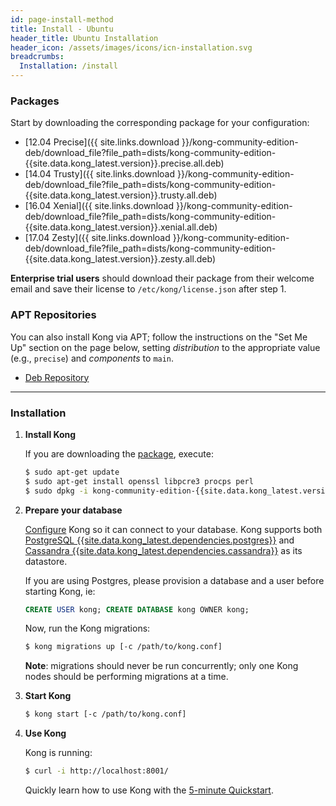 ```yaml
---
id: page-install-method
title: Install - Ubuntu
header_title: Ubuntu Installation
header_icon: /assets/images/icons/icn-installation.svg
breadcrumbs:
  Installation: /install
---
```


### Packages

Start by downloading the corresponding package for your configuration:

- [12.04 Precise]({{ site.links.download }}/kong-community-edition-deb/download_file?file_path=dists/kong-community-edition-{{site.data.kong_latest.version}}.precise.all.deb)
- [14.04 Trusty]({{ site.links.download }}/kong-community-edition-deb/download_file?file_path=dists/kong-community-edition-{{site.data.kong_latest.version}}.trusty.all.deb)
- [16.04 Xenial]({{ site.links.download }}/kong-community-edition-deb/download_file?file_path=dists/kong-community-edition-{{site.data.kong_latest.version}}.xenial.all.deb)
- [17.04 Zesty]({{ site.links.download }}/kong-community-edition-deb/download_file?file_path=dists/kong-community-edition-{{site.data.kong_latest.version}}.zesty.all.deb)

**Enterprise trial users** should download their package from their welcome email and save their license to `/etc/kong/license.json` after step 1.

### APT Repositories

You can also install Kong via APT; follow the instructions on the "Set Me Up"
section on the page below, setting  *distribution* to the appropriate value
(e.g., `precise`) and *components* to `main`.

- [Deb Repository](https://bintray.com/kong/kong-community-edition-deb)

----

### Installation

1. **Install Kong**

    If you are downloading the [package](#packages), execute:

    ```bash
    $ sudo apt-get update
    $ sudo apt-get install openssl libpcre3 procps perl
    $ sudo dpkg -i kong-community-edition-{{site.data.kong_latest.version}}.*.deb
    ```

2. **Prepare your database**

    [Configure][configuration] Kong so it can connect to your database. Kong supports both [PostgreSQL {{site.data.kong_latest.dependencies.postgres}}](http://www.postgresql.org/) and [Cassandra {{site.data.kong_latest.dependencies.cassandra}}](http://cassandra.apache.org/) as its datastore.

    If you are using Postgres, please provision a database and a user before starting Kong, ie:

    ```sql
    CREATE USER kong; CREATE DATABASE kong OWNER kong;
    ```

    Now, run the Kong migrations:

    ```bash
    $ kong migrations up [-c /path/to/kong.conf]
    ```

    **Note**: migrations should never be run concurrently; only
    one Kong nodes should be performing migrations at a time.

3. **Start Kong**

    ```bash
    $ kong start [-c /path/to/kong.conf]
    ```

4. **Use Kong**

    Kong is running:

    ```bash
    $ curl -i http://localhost:8001/
    ```

    Quickly learn how to use Kong with the [5-minute Quickstart](/docs/latest/getting-started/quickstart).

[configuration]: /{{site.data.kong_latest.release}}/configuration#database
